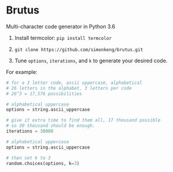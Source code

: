# Brutus

Multi-character code generator in Python 3.6

1. Install termcolor: `pip install termcolor`

2. `git clone https://github.com/simonkeng/brutus.git`

3. Tune `options`, `iterations`, and `k` to generate your desired code. 

For example:

```python
# for a 3 letter code, ascii uppercase, alphabetical
# 26 letters in the alphabet, 3 letters per code
# 26^3 = 17,576 possibilities

# alphabetical uppercase
options = string.ascii_uppercase

# give it extra time to find them all, 17 thousand possible
# so 30 thousand should be enough.
iterations = 30000

# alphabetical uppercase
options = string.ascii_uppercase

# then set k to 3
random.choices(options, k=3)

```

